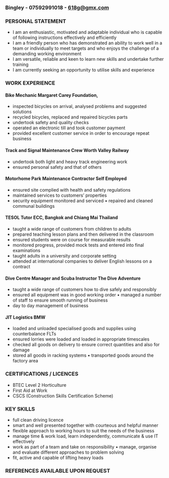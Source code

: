 ### Bingley  -  07592991018  - 618g@gmx.com

### PERSONAL STATEMENT 
* I am an enthusiastic, motivated and adaptable individual who is capable of following instructions effectively and efficiently
*  I am a friendly person who has demonstrated an ability to work well in a team or individually to meet targets and who enjoys the challenge of a demanding working environment 
*  I am versatile, reliable and keen to learn new skills and undertake further training 
*  I am currently seeking an opportunity to utilise skills and experience

### WORK EXPERIENCE
####  Bike Mechanic Margaret Carey Foundation, 
* inspected bicycles on arrival, analysed problems and suggested solutions 
* recycled bicycles, replaced and repaired bicycles parts 
* undertook safety and quality checks 
* operated an electronic till and took customer payment 
* provided excellent customer service in order to encourage repeat business

#### Track and Signal Maintenance Crew Worth Valley Railway
* undertook both light and heavy track engineering work 
* ensured personal safety and that of others

#### Motorhome Park Maintenance Contractor Self Employed 
* ensured site complied with health and safety regulations 
* maintained services to customers’ properties 
* security equipment monitored and serviced • repaired and cleaned communal buildings

#### TESOL Tutor ECC, Bangkok and Chiang Mai Thailand 
* taught a wide range of customers from children to adults 
* prepared teaching lesson plans and then delivered in the classroom 
* ensured students were on course for measurable results 
* monitored progress, provided mock tests and entered into final examinations 
* taught adults in a university and corporate setting 
* attended at international companies to deliver English lessons on a contract

#### Dive Centre Manager and Scuba Instructor The Dive Adventure 
* taught a wide range of customers how to dive safely and responsibly 
* ensured all equipment was in good working order • managed a number of staff to ensure smooth running of business 
* day to day management of business

#### JIT Logistics BMW 
* loaded and unloaded specialised goods and supplies using counterbalance FLTs 
* ensured lorries were loaded and loaded in appropriate timescales 
* checked all goods on delivery to ensure correct quantities and also for damage 
* stored all goods in racking systems • transported goods around the factory area

### CERTIFICATIONS / LICENCES
* BTEC Level 2 Horticulture 
* First Aid at Work
* CSCS (Construction Skills Certification Scheme)

### KEY SKILLS
* full clean driving licence 
* smart and well presented together with courteous and helpful manner 
* flexible approach to working hours to suit the needs of the business
*  manage time & work load, learn independently, communicate & use IT effectively 
*  work as part of a team and take on responsibility • manage, organise and evaluate different approaches to problem solving 
*  fit, active and capable of lifting heavy loads

### REFERENCES AVAILABLE UPON REQUEST

